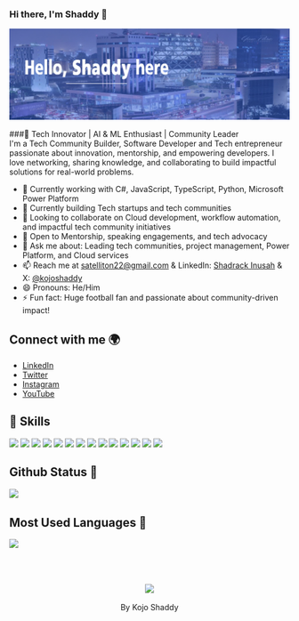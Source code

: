 ### Hi there, I'm Shaddy 👋

![](https://raw.githubusercontent.com/KojoShaddy/KojoShaddy/main/kojoshaddy1.png)

###🚀 Tech Innovator | AI & ML Enthusiast | Community Leader <br>
I'm a Tech Community Builder, Software Developer and Tech entrepreneur passionate about innovation, mentorship, and empowering developers. I love networking, sharing knowledge, and collaborating to build impactful solutions for real-world problems.

- 🔭 Currently working with C#, JavaScript, TypeScript, Python, Microsoft Power Platform
- 🌱 Currently building Tech startups and tech communities
- 👯 Looking to collaborate on Cloud development, workflow automation, and impactful tech community initiatives
- 🤝 Open to Mentorship, speaking engagements, and tech advocacy
- 💬 Ask me about: Leading tech communities, project management, Power Platform, and Cloud services
- 📫 Reach me at [satelliton22@gmail.com](mailto:satelliton22@gmail.com) & LinkedIn: [Shadrack Inusah](https://linkedin.com/in/shadrack-inusah) & X: [@kojoshaddy](https://x.com/kojoshaddy)
- 😄 Pronouns: He/Him
- ⚡ Fun fact: Huge football fan and passionate about community-driven impact!

## Connect with me 🌍
- [LinkedIn](https://www.linkedin.com/in/shadrack-inusah/)
- [Twitter](https://twitter.com/kojo_shaddy)
- [Instagram](https://www.instagram.com/kojo_shaddy/)
- [YouTube](https://www.youtube.com/@kojo_shaddy)

## 🚀 Skills
![](https://img.shields.io/badge/Python-3776AB?style=for-the-badge&logo=python&logoColor=white)
![](https://img.shields.io/badge/.NET-5C2D91?style=for-the-badge&logo=.net&logoColor=white)
![](https://img.shields.io/badge/C%23-239120?style=for-the-badge&logo=c-sharp&logoColor=white)
![](https://img.shields.io/badge/Microsoft_Azure-0089D6?style=for-the-badge&logo=microsoft-azure&logoColor=white)
![](https://img.shields.io/badge/TypeScript-007ACC?style=for-the-badge&logo=typescript&logoColor=white)
![](https://img.shields.io/badge/C%2B%2B-00599C?style=for-the-badge&logo=c%2B%2B&logoColor=white)
![](https://img.shields.io/badge/MySQL-00000F?style=for-the-badge&logo=mysql&logoColor=white)
![](https://img.shields.io/badge/Google_Cloud-4285F4?style=for-the-badge&logo=google-cloud&logoColor=white)
![](https://img.shields.io/badge/HTML5-E34F26?style=for-the-badge&logo=html5&logoColor=white)
![](https://img.shields.io/badge/JavaScript-F7DF1E?style=for-the-badge&logo=javascript&logoColor=black)
![](https://img.shields.io/badge/CSS3-1572B6?style=for-the-badge&logo=css3&logoColor=white)
![](https://img.shields.io/badge/React-20232A?style=for-the-badge&logo=react&logoColor=61DAFB)
![](https://img.shields.io/badge/Node.js-43853D?style=for-the-badge&logo=node.js&logoColor=white)
![](https://aleen42.github.io/badges/src/photoshop.svg)

## Github Status 🦸
![](https://github-readme-stats.vercel.app/api?username=KojoShaddy&show_icons=true&bg_color=45,fc00ff,00dbde&title_color=fff&text_color=fff)

## Most Used Languages 📝
![](https://github-readme-stats.vercel.app/api/top-langs/?username=KojoShaddy&theme=blue-green)

<br/><br/>
<p align='center'><img src='http://ForTheBadge.com/images/badges/built-with-love.svg'></p>
  <p align='center'>By Kojo Shaddy</p>

